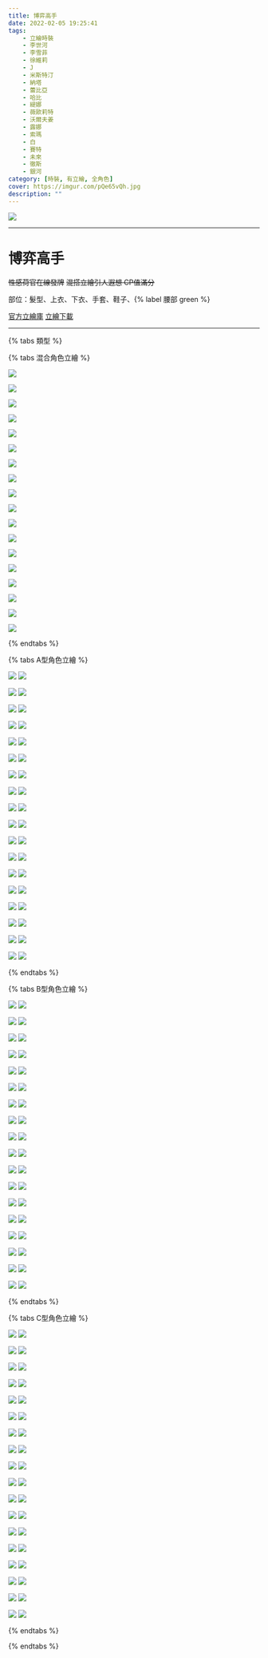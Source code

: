 ```yaml
---
title: 博弈高手
date: 2022-02-05 19:25:41
tags:
    - 立繪時裝
    - 李世河
    - 李雪菲
    - 徐維莉
    - J
    - 米斯特汀
    - 納塔
    - 蕾比亞
    - 哈比
    - 緹娜
    - 薇歐莉特
    - 沃爾夫姜
    - 露娜
    - 索瑪
    - 白
    - 賽特
    - 未來
    - 徹斯
    - 銀河
category: [時裝, 有立繪, 全角色]
cover: https://imgur.com/pQe65vQh.jpg
description: ""
---
```


[![](https://imgur.com/pQe65vQh.jpg)](https://imgur.com/pQe65vQ.jpg)

---
# 博弈高手

~~性感荷官在線發牌~~
~~混搭立繪引人遐想 CP值滿分~~

部位：髮型、上衣、下衣、手套、鞋子、{% label 腰部 green %} 

[官方立繪庫](https://closers.nexon.com/Pds/FanSiteKit)
[立繪下載](http://file.nexon.com/NxFile/Download/FileDownloader.aspx?oidFile=4764901881426215113)


---

{% tabs 類型 %}
<!-- tab 混搭立繪-->
{% tabs 混合角色立繪 %}
<!-- tab 李世河(Seha)-->
[![](https://imgur.com/GOgAtv9h.jpg)](https://imgur.com/GOgAtv9.jpg)
<!-- endtab -->
<!-- tab 李雪菲(Seulbi)-->
[![](https://imgur.com/jLIsgeyh.jpg)](https://imgur.com/jLIsgey.jpg)
<!-- endtab -->
<!-- tab 徐維莉(Yuri)-->
[![](https://imgur.com/IxhrJnXh.jpg)](https://imgur.com/IxhrJnX.jpg)
<!-- endtab -->
<!-- tab J-->
[![](https://imgur.com/rSF3NSAh.jpg)](https://imgur.com/rSF3NSA.jpg)
<!-- endtab -->
<!-- tab 米斯特汀(Tein)-->
[![](https://imgur.com/KpItEvfh.jpg)](https://imgur.com/KpItEvf.jpg)
<!-- endtab -->
<!-- tab 納塔(Nata)-->
[![](https://imgur.com/NK4GIm1h.jpg)](https://imgur.com/NK4GIm1.jpg)
<!-- endtab -->
<!-- tab 蕾比雅(Levia)-->
[![](https://imgur.com/jGKO29Dh.jpg)](https://imgur.com/jGKO29D.jpg)
<!-- endtab -->
<!-- tab 哈比(Harpy)-->
[![](https://imgur.com/TVRnbLih.jpg)](https://imgur.com/TVRnbLi.jpg)
<!-- endtab -->
<!-- tab 緹娜(Tina)-->
[![](https://imgur.com/IedvkAAh.jpg)](https://imgur.com/IedvkAA.jpg)
<!-- endtab -->
<!-- tab 薇歐莉特(Violet)-->
[![](https://imgur.com/Uaf9jL8h.jpg)](https://imgur.com/Uaf9jL8.jpg)
<!-- endtab -->
<!-- tab 沃爾夫姜(Wolfgang)-->
[![](https://imgur.com/DXSgKJih.jpg)](https://imgur.com/DXSgKJi.jpg)
<!-- endtab -->
<!-- tab 露娜(Luna)-->
[![](https://imgur.com/PPZqGDlh.jpg)](https://imgur.com/PPZqGDl.jpg)
<!-- endtab -->
<!-- tab 索瑪(Soma)-->
[![](https://imgur.com/jgc4cW1h.jpg)](https://imgur.com/jgc4cW1.jpg)
<!-- endtab -->
<!-- tab 白(Bai)-->
[![](https://imgur.com/12rVKjJh.jpg)](https://imgur.com/12rVKjJ.jpg)
<!-- endtab -->
<!-- tab 賽特(Seth)-->
[![](https://imgur.com/BdOF5E4h.jpg)](https://imgur.com/BdOF5E4.jpg)
<!-- endtab -->
<!-- tab 未來(Mirae)-->
[![](https://imgur.com/iqCCbyfh.jpg)](https://imgur.com/iqCCbyf.jpg)
<!-- endtab -->
<!-- tab 徹斯(Chulsoo)-->
[![](https://imgur.com/5Bm13ATh.jpg)](https://imgur.com/5Bm13AT.jpg)
<!-- endtab -->
<!-- tab 銀河(Eunha)-->
[![](https://imgur.com/u5zKy6sh.jpg)](https://imgur.com/u5zKy6s.jpg)
<!-- endtab -->
{% endtabs %}
<!-- endtab -->

<!-- tab A型-->
{% tabs A型角色立繪 %}
<!-- tab 李世河(Seha)-->
[![](https://imgur.com/ovQr7dyh.jpg)](https://imgur.com/ovQr7dy.jpg)
[![](https://imgur.com/y3Bg8Jyh.png)](https://imgur.com/y3Bg8Jy.png)
<!-- endtab -->
<!-- tab 李雪菲(Seulbi)-->
[![](https://imgur.com/yQyk5TRh.jpg)](https://imgur.com/yQyk5TR.jpg)
[![](https://imgur.com/G6iWVGnh.png)](https://imgur.com/G6iWVGn.png)
<!-- endtab -->
<!-- tab 徐維莉(Yuri)-->
[![](https://imgur.com/BY816sQh.jpg)](https://imgur.com/BY816sQ.jpg)
[![](https://imgur.com/ow9h1F0h.png)](https://imgur.com/ow9h1F0.png)
<!-- endtab -->
<!-- tab J-->
[![](https://imgur.com/xBr4s9sh.jpg)](https://imgur.com/xBr4s9s.jpg)
[![](https://imgur.com/4Zhczk9h.png)](https://imgur.com/4Zhczk9.png)
<!-- endtab -->
<!-- tab 米斯特汀(Tein)-->
[![](https://imgur.com/kq0FHg0h.jpg)](https://imgur.com/kq0FHg0.jpg)
[![](https://imgur.com/9mCdIiih.png)](https://imgur.com/9mCdIii.png)
<!-- endtab -->
<!-- tab 納塔(Nata)-->
[![](https://imgur.com/KI5IGgmh.jpg)](https://imgur.com/KI5IGgm.jpg)
[![](https://imgur.com/QR9pRcKh.png)](https://imgur.com/QR9pRcK.png)
<!-- endtab -->
<!-- tab 蕾比雅(Levia)-->
[![](https://imgur.com/qLbURbPh.jpg)](https://imgur.com/qLbURbP.jpg)
[![](https://imgur.com/RRc3DLhh.png)](https://imgur.com/RRc3DLh.png)
<!-- endtab -->
<!-- tab 哈比(Harpy)-->
[![](https://imgur.com/wfTNlSlh.jpg)](https://imgur.com/wfTNlSl.jpg)
[![](https://imgur.com/XhyitTXh.png)](https://imgur.com/XhyitTX.png)
<!-- endtab -->
<!-- tab 緹娜(Tina)-->
[![](https://imgur.com/Ne1rFcoh.jpg)](https://imgur.com/Ne1rFco.jpg)
[![](https://imgur.com/1ONkl4sh.png)](https://imgur.com/1ONkl4s.png)
<!-- endtab -->
<!-- tab 薇歐莉特(Violet)-->
[![](https://imgur.com/wZPfHRih.jpg)](https://imgur.com/wZPfHRi.jpg)
[![](https://imgur.com/CoObF8ch.png)](https://imgur.com/CoObF8c.png)
<!-- endtab -->
<!-- tab 沃爾夫姜(Wolfgang)-->
[![](https://imgur.com/vLV38Xlh.jpg)](https://imgur.com/vLV38Xl.jpg)
[![](https://imgur.com/mCGxVbvh.png)](https://imgur.com/mCGxVbv.png)
<!-- endtab -->
<!-- tab 露娜(Luna)-->
[![](https://imgur.com/xOGQHYXh.jpg)](https://imgur.com/xOGQHYX.jpg)
[![](https://imgur.com/NKv5vyHh.png)](https://imgur.com/NKv5vyH.png)
<!-- endtab -->
<!-- tab 索瑪(Soma)-->
[![](https://imgur.com/a6Qa7elh.jpg)](https://imgur.com/a6Qa7el.jpg)
[![](https://imgur.com/BmgoAiuh.png)](https://imgur.com/BmgoAiu.png)
<!-- endtab -->
<!-- tab 白(Bai)-->
[![](https://imgur.com/CfKMJTLh.jpg)](https://imgur.com/CfKMJTL.jpg)
[![](https://imgur.com/3WyixYNh.png)](https://imgur.com/3WyixYN.png)
<!-- endtab -->
<!-- tab 賽特(Seth)-->
[![](https://imgur.com/ZAJNP7nh.jpg)](https://imgur.com/ZAJNP7n.jpg)
[![](https://imgur.com/tRWfja5h.png)](https://imgur.com/tRWfja5.png)
<!-- endtab -->
<!-- tab 未來(Mirae)-->
[![](https://imgur.com/L4xITGSh.jpg)](https://imgur.com/L4xITGS.jpg)
[![](https://imgur.com/MMTZtkDh.png)](https://imgur.com/MMTZtkD.png)
<!-- endtab -->
<!-- tab 徹斯(Chulsoo)-->
[![](https://imgur.com/YOan19Gh.jpg)](https://imgur.com/YOan19G.jpg)
[![](https://imgur.com/Iql63qPh.png)](https://imgur.com/Iql63qP.png)
<!-- endtab -->
<!-- tab 銀河(Eunha)-->
[![](https://imgur.com/5GGmgwQh.jpg)](https://imgur.com/5GGmgwQ.jpg)
[![](https://imgur.com/CTBiZv7h.png)](https://imgur.com/CTBiZv7.png)
<!-- endtab -->
{% endtabs %}
<!-- endtab -->

<!-- tab B型-->
{% tabs B型角色立繪 %}
<!-- tab 李世河(Seha)-->
[![](https://imgur.com/jBanZRYh.jpg)](https://imgur.com/jBanZRY.jpg)
[![](https://imgur.com/km271XQh.png)](https://imgur.com/km271XQ.png)
<!-- endtab -->
<!-- tab 李雪菲(Seulbi)-->
[![](https://imgur.com/DXK3lrNh.jpg)](https://imgur.com/DXK3lrN.jpg)
[![](https://imgur.com/Aych8i5h.png)](https://imgur.com/Aych8i5.png)
<!-- endtab -->
<!-- tab 徐維莉(Yuri)-->
[![](https://imgur.com/F39M7iNh.jpg)](https://imgur.com/F39M7iN.jpg)
[![](https://imgur.com/o8hnGoVh.png)](https://imgur.com/o8hnGoV.png)
<!-- endtab -->
<!-- tab J-->
[![](https://imgur.com/vvczLu0h.jpg)](https://imgur.com/vvczLu0.jpg)
[![](https://imgur.com/HRT8HBTh.png)](https://imgur.com/HRT8HBT.png)
<!-- endtab -->
<!-- tab 米斯特汀(Tein)-->
[![](https://imgur.com/vYuLbuHh.jpg)](https://imgur.com/vYuLbuH.jpg)
[![](https://imgur.com/TPlyMBdh.png)](https://imgur.com/TPlyMBd.png)
<!-- endtab -->
<!-- tab 納塔(Nata)-->
[![](https://imgur.com/81BmT3Vh.jpg)](https://imgur.com/81BmT3V.jpg)
[![](https://imgur.com/bVVezquh.png)](https://imgur.com/bVVezqu.png)
<!-- endtab -->
<!-- tab 蕾比雅(Levia)-->
[![](https://imgur.com/CLpjRfQh.jpg)](https://imgur.com/CLpjRfQ.jpg)
[![](https://imgur.com/3BSAq91h.png)](https://imgur.com/3BSAq91.png)
<!-- endtab -->
<!-- tab 哈比(Harpy)-->
[![](https://imgur.com/WPXP0v5h.jpg)](https://imgur.com/WPXP0v5.jpg)
[![](https://imgur.com/hxp4O59h.png)](https://imgur.com/hxp4O59.png)
<!-- endtab -->
<!-- tab 緹娜(Tina)-->
[![](https://imgur.com/05v04mRh.jpg)](https://imgur.com/05v04mR.jpg)
[![](https://imgur.com/FKv57i4h.png)](https://imgur.com/FKv57i4.png)
<!-- endtab -->
<!-- tab 薇歐莉特(Violet)-->
[![](https://imgur.com/CDP0PAeh.jpg)](https://imgur.com/CDP0PAe.jpg)
[![](https://imgur.com/rqFhfMUh.png)](https://imgur.com/rqFhfMU.png)
<!-- endtab -->
<!-- tab 沃爾夫姜(Wolfgang)-->
[![](https://imgur.com/265fWMlh.jpg)](https://imgur.com/265fWMl.jpg)
[![](https://imgur.com/f9jCUyih.png)](https://imgur.com/f9jCUyi.png)
<!-- endtab -->
<!-- tab 露娜(Luna)-->
[![](https://imgur.com/2yuR7xxh.jpg)](https://imgur.com/2yuR7xx.jpg)
[![](https://imgur.com/eOSK364h.png)](https://imgur.com/eOSK364.png)
<!-- endtab -->
<!-- tab 索瑪(Soma)-->
[![](https://imgur.com/FbecgRch.jpg)](https://imgur.com/FbecgRc.jpg)
[![](https://imgur.com/mh5tjpHh.png)](https://imgur.com/mh5tjpH.png)
<!-- endtab -->
<!-- tab 白(Bai)-->
[![](https://imgur.com/zHUma9mh.jpg)](https://imgur.com/zHUma9m.jpg)
[![](https://imgur.com/699gi0Kh.png)](https://imgur.com/699gi0K.png)
<!-- endtab -->
<!-- tab 賽特(Seth)-->
[![](https://imgur.com/BqVrdUJh.jpg)](https://imgur.com/BqVrdUJ.jpg)
[![](https://imgur.com/Aych8i5h.png)](https://imgur.com/Aych8i5.png)
<!-- endtab -->
<!-- tab 未來(Mirae)-->
[![](https://imgur.com/Hvpud4wh.jpg)](https://imgur.com/Hvpud4w.jpg)
[![](https://imgur.com/jIkXs4oh.png)](https://imgur.com/jIkXs4o.png)
<!-- endtab -->
<!-- tab 徹斯(Chulsoo)-->
[![](https://imgur.com/w47kFbZh.jpg)](https://imgur.com/w47kFbZ.jpg)
[![](https://imgur.com/1Y9VcOyh.png)](https://imgur.com/1Y9VcOy.png)
<!-- endtab -->
<!-- tab 銀河(Eunha)-->
[![](https://imgur.com/36XZKMUh.jpg)](https://imgur.com/36XZKMU.jpg)
[![](https://imgur.com/1jW0tCWh.png)](https://imgur.com/1jW0tCW.png)
<!-- endtab -->
{% endtabs %}
<!-- endtab -->

<!-- tab C型-->
{% tabs C型角色立繪 %}
<!-- tab 李世河(Seha)-->
[![](https://imgur.com/kOmjO9Kh.jpg)](https://imgur.com/kOmjO9K.jpg)
[![](https://imgur.com/QnXx128h.png)](https://imgur.com/QnXx128.png)
<!-- endtab -->
<!-- tab 李雪菲(Seulbi)-->
[![](https://imgur.com/8AxxO1nh.jpg)](https://imgur.com/8AxxO1n.jpg)
[![](https://imgur.com/DMEmMA9h.png)](https://imgur.com/DMEmMA9.png)
<!-- endtab -->
<!-- tab 徐維莉(Yuri)-->
[![](https://imgur.com/O1GhP8qh.jpg)](https://imgur.com/O1GhP8q.jpg)
[![](https://imgur.com/mMrKxgrh.png)](https://imgur.com/mMrKxgr.png)
<!-- endtab -->
<!-- tab J-->
[![](https://imgur.com/FMsXqvxh.jpg)](https://imgur.com/FMsXqvx.jpg)
[![](https://imgur.com/KUmPZXoh.png)](https://imgur.com/KUmPZXo.png)
<!-- endtab -->
<!-- tab 米斯特汀(Tein)-->
[![](https://imgur.com/g7Hu2HIh.jpg)](https://imgur.com/g7Hu2HI.jpg)
[![](https://imgur.com/3ooileah.png)](https://imgur.com/3ooilea.png)
<!-- endtab -->
<!-- tab 納塔(Nata)-->
[![](https://imgur.com/srkqix5h.jpg)](https://imgur.com/srkqix5.jpg)
[![](https://imgur.com/U5jOvySh.png)](https://imgur.com/U5jOvyS.png)
<!-- endtab -->
<!-- tab 蕾比雅(Levia)-->
[![](https://imgur.com/EQdnpjgh.jpg)](https://imgur.com/EQdnpjg.jpg)
[![](https://imgur.com/Tz0WAzmh.png)](https://imgur.com/Tz0WAzm.png)
<!-- endtab -->
<!-- tab 哈比(Harpy)-->
[![](https://imgur.com/GRsPpyEh.jpg)](https://imgur.com/GRsPpyE.jpg)
[![](https://imgur.com/ZCOFCKGh.png)](https://imgur.com/ZCOFCKG.png)
<!-- endtab -->
<!-- tab 緹娜(Tina)-->
[![](https://imgur.com/DargvQ1h.jpg)](https://imgur.com/DargvQ1.jpg)
[![](https://imgur.com/dydeKexh.png)](https://imgur.com/dydeKex.png)
<!-- endtab -->
<!-- tab 薇歐莉特(Violet)-->
[![](https://imgur.com/Ujs4Iuqh.jpg)](https://imgur.com/Ujs4Iuq.jpg)
[![](https://imgur.com/RLPn3KRh.png)](https://imgur.com/RLPn3KR.png)
<!-- endtab -->
<!-- tab 沃爾夫姜(Wolfgang)-->
[![](https://imgur.com/bBLMMSlh.jpg)](https://imgur.com/bBLMMSl.jpg)
[![](https://imgur.com/BWPjUavh.png)](https://imgur.com/BWPjUav.png)
<!-- endtab -->
<!-- tab 露娜(Luna)-->
[![](https://imgur.com/HMaWkl2h.jpg)](https://imgur.com/HMaWkl2.jpg)
[![](https://imgur.com/dvt1EZGh.png)](https://imgur.com/dvt1EZG.png)
<!-- endtab -->
<!-- tab 索瑪(Soma)-->
[![](https://imgur.com/u43fSMeh.jpg)](https://imgur.com/u43fSMe.jpg)
[![](https://imgur.com/yYviuooh.png)](https://imgur.com/yYviuoo.png)
<!-- endtab -->
<!-- tab 白(Bai)-->
[![](https://imgur.com/knrCSS6h.jpg)](https://imgur.com/knrCSS6.jpg)
[![](https://imgur.com/tamvmtUh.png)](https://imgur.com/tamvmtU.png)
<!-- endtab -->
<!-- tab 賽特(Seth)-->
[![](https://imgur.com/OX9yKDmh.jpg)](https://imgur.com/OX9yKDm.jpg)
[![](https://imgur.com/r3nZD6Ih.png)](https://imgur.com/r3nZD6I.png)
<!-- endtab -->
<!-- tab 未來(Mirae)-->
[![](https://imgur.com/GBAtaIsh.jpg)](https://imgur.com/GBAtaIs.jpg)
[![](https://imgur.com/vUUbCr7h.png)](https://imgur.com/vUUbCr7.png)
<!-- endtab -->
<!-- tab 徹斯(Chulsoo)-->
[![](https://imgur.com/wAefamyh.jpg)](https://imgur.com/wAefamy.jpg)
[![](https://imgur.com/CVqqCDWh.png)](https://imgur.com/CVqqCDW.png)
<!-- endtab -->
<!-- tab 銀河(Eunha)-->
[![](https://imgur.com/PyY0OaPh.jpg)](https://imgur.com/PyY0OaP.jpg)
[![](https://imgur.com/KOKtu86h.png)](https://imgur.com/KOKtu86.png)
<!-- endtab -->
{% endtabs %}
<!-- endtab -->
{% endtabs %}